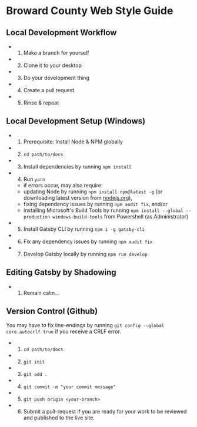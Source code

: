 # Broward County Web Style Guide

## Local Development Workflow

- 1. Make a branch for yourself
- 2. Clone it to your desktop
- 3. Do your development thing
- 4. Create a pull request
- 5. Rinse & repeat

## Local Development Setup (Windows)

- 1. Prerequisite: Install Node & NPM globally
- 2. `cd path/to/docs`
- 3. Install dependencies by running `npm install`
- 4. Run `yarn`
  - if errors occur, may also require:
  - updating Node by running `npm install npm@latest -g` (or downloading latest version from [nodejs.org](https://nodejs.org)),
  - fixing dependency issues by running `npm audit fix`, and/or
  - installing Microsoft's Build Tools by running `npm install --global --production windows-build-tools` from Powershell (as Administrator)
- 5. Install Gatsby CLI by running `npm i -g gatsby-cli`
- 6. Fix any dependency issues by running `npm audit fix`
- 7. Develop Gatsby locally by running `npm run develop`

## Editing Gatsby by Shadowing

- 1. Remain calm...

## Version Control (Github)

You may have to fix line-endings by running `git config --global core.autocrlf true` if you receive a CRLF error.

- 1. `cd path/to/docs`
- 2. `git init`
- 3. `git add .`
- 4. `git commit -m "your commit message"`
- 5. `git push origin <your-branch>`
- 6. Submit a pull-request if you are ready for your work to be reviewed and published to the live site.
